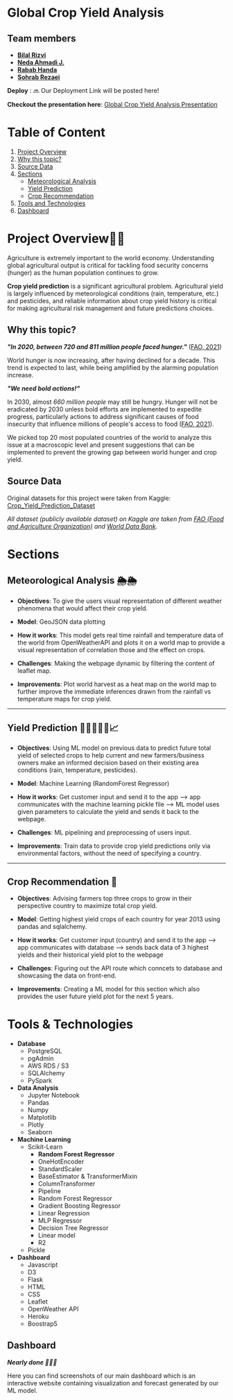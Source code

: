 # Global Crop Yield Analysis
## Team members
- **[Bilal Rizvi](https://github.com/brizvi4)**
- **[Neda Ahmadi J.](https://github.com/NedaAJ)**
- **[Rabab Handa](https://github.com/RababHanda)**
- **[Sohrab Rezaei](https://github.com/SohrabRezaei)**

**Deploy** : 🔜 Our Deployment Link will be posted here!

**Checkout the presentation here**: [Global Crop Yield Analysis Presentation](https://docs.google.com/presentation/d/1IRI6LFxQkQMSdlPyFniTKJjYMbloIk532eeUkKgtX3I/edit?usp=sharing)

# Table of Content
1. [Project Overview](#Project-Overview)
2. [Why this topic?](#why-this-topic?)
2. [Source Data](#Source-Data)
4. [Sections](#Sections)
    - [Meteorological Analysis](#meteorological-analysis)
    - [Yield Prediction](#yield-prediction)
    - [Crop Recommendation](#crop-recommendation)
5. [Tools and Technologies](#tools-and-technologies)
6. [Dashboard](#Dashboard)

# Project Overview🌾🌽
Agriculture is extremely important to the world economy. Understanding global agricultural output is critical for tackling food security concerns (hunger) as the human population continues to grow.

**Crop yield prediction** is a significant agricultural problem. Agricultural yield is largely influenced by meteorological conditions (rain, temperature, etc.) and pesticides, and reliable information about crop yield history is critical for making agricultural risk management and future predictions choices.

## Why this topic?
***"In 2020, between 720 and 811 million people faced hunger."*** ([FAO, 2021](https://www.fao.org/state-of-food-security-nutrition/en/))   

World hunger is now increasing, after having declined for a decade. This trend is expected to last, while being amplified by the alarming population increase.

***"We need bold actions!"***  

In 2030, almost *660 million people* may still be hungry. Hunger will not be eradicated by 2030 unless bold efforts are implemented to expedite progress, particularly actions to address significant causes of food insecurity that influence millions of people's access to food ([FAO, 2021](https://www.fao.org/state-of-food-security-nutrition/en/)).

We picked top 20 most populated countries of the world to analyze this issue at a macroscopic level and present suggestions that can be implemented to prevent the growing gap between world hunger and crop yield.

## Source Data
Original datasets for this project were taken from Kaggle: [Crop_Yield_Prediction_Dataset](https://www.kaggle.com/datasets/patelris/crop-yield-prediction-dataset?select=yield.csv)

*All dataset (publicly available dataset) on Kaggle are taken from [FAO (Food and Agriculture Organization)](http://www.fao.org/home/en/) and [World Data Bank](https://data.worldbank.org/).*


# Sections
## Meteorological Analysis 🌦️🌦️
- **Objectives**: To give the users visual representation of different weather phenomena that would affect their crop yield.
- **Model**: GeoJSON data plotting

- **How it works**: This model gets real time rainfall and temperature data of the world from OpenWeatherAPI and plots it on a world map to provide a visual representation of correlation those and the effect on crops.
- **Challenges**: Making the webpage dynamic by filtering the content of leaflet map.
- **Improvements**: Plot world harvest as a heat map on the world map to further improve the immediate inferences drawn from the rainfall vs temperature maps for crop yield.

-------------------------
## Yield Prediction 👩‍🌾👨🏿‍🌾📈
- **Objectives**: Using ML model on previous data to predict future total yield of selected crops to help current and new farmers/business owners make an informed decision based on their existing area conditions (rain, temperature, pesticides).
- **Model**: Machine Learning (RandomForest Regressor)

- **How it works**: Get customer input and send it to the app —> app communicates with the machine learning pickle file —> ML model uses given parameters to calculate the yield and sends it back to the webpage.

- **Challenges**: ML pipelining and preprocessing of users input.
- **Improvements**: Train data to provide crop yield predictions only via environmental factors, without the need of specifying a country.
-------------------
## Crop Recommendation 🌱
- **Objectives**: Advising farmers top three crops to grow in their perspective country to maximize total crop yield.
- **Model**: Getting highest yield crops of each country for year 2013 using pandas and sqlalchemy.

- **How it works**: Get customer input (country) and send it to the app —> app communicates with database —> sends back data of 3 highest yields and their historical yield plot to the webpage

- **Challenges**: Figuring out the API route which conncets to database and showcasing the data on front-end.
- **Improvements**: Creating a ML model for this section which also provides the user future yield plot for the next 5 years.

# Tools & Technologies
- **Database**
    - PostgreSQL
    - pgAdmin
    - AWS RDS / S3
    - SQLAlchemy
    - PySpark
- **Data Analysis**
    - Jupyter Notebook
    - Pandas
    - Numpy
    - Matplotlib
    - Plotly
    - Seaborn
- **Machine Learning**
    - Scikit-Learn
      - **Random Forest Regressor**
      - OneHotEncoder
      - StandardScaler
      - BaseEstimator & TransformerMixin
      - ColumnTransformer
      - Pipeline
      - Random Forest Regressor
      - Gradient Boosting Regressor
      - Linear Regression
      - MLP Regressor
      - Decision Tree Regressor
      - Linear model
      - R2
    - Pickle
- **Dashboard**
    - Javascript
    - D3
    - Flask
    - HTML
    - CSS
    - Leaflet
    - OpenWeather API
    - Heroku
    - Boostrap5

## Dashboard
***Nearly done 🚧🚧🚧***

Here you can find screenshots of our main dashboard which is an interactive website containing visualization and forecast generated by our ML model.

<!-- You can find the initial plan of our website here:

<p align="center">
  <img src="https://github.com/SohrabRezaei/Global-Crop-Yield-Analysis/blob/main/Resources/Visuals/Deliverable_2/index.PNG">
  <img src="https://github.com/SohrabRezaei/Global-Crop-Yield-Analysis/blob/main/Resources/Visuals/Deliverable_2/yield_prediction.PNG">
  <img src="https://github.com/SohrabRezaei/Global-Crop-Yield-Analysis/blob/main/Resources/Visuals/Deliverable_2/analysis.PNG">
  <img src="https://github.com/SohrabRezaei/Global-Crop-Yield-Analysis/blob/main/Resources/Visuals/Deliverable_2/recommendation.PNG">
</p> -->






